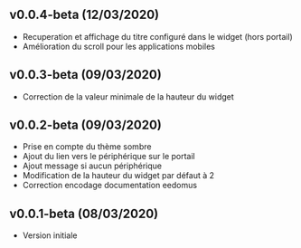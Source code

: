 ## v0.0.4-beta (12/03/2020)

* Recuperation et affichage du titre configuré dans le widget (hors portail)
* Amélioration du scroll pour les applications mobiles

## v0.0.3-beta (09/03/2020)

* Correction de la valeur minimale de la hauteur du widget 

## v0.0.2-beta (09/03/2020)

* Prise en compte du thème sombre 
* Ajout du lien vers le périphérique sur le portail
* Ajout message si aucun périphérique
* Modification  de la hauteur du widget par défaut à 2
* Correction encodage documentation eedomus

## v0.0.1-beta (08/03/2020)

* Version initiale

